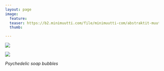 ```yaml
---
layout: page
image:
  feature:
  teaser: https://b2.minimuutti.com/file/minimuutti-com/abstraktit-muut/1/DS47455-245px.jpg
  thumb:

---
```


![](https://b2.minimuutti.com/file/minimuutti-com/abstraktit-muut/1/DS47455-800px.jpg)

![](https://b2.minimuutti.com/file/minimuutti-com/abstraktit-muut/1/DS47455_3-800px.jpg)

*Psychedelic soap bubbles*
